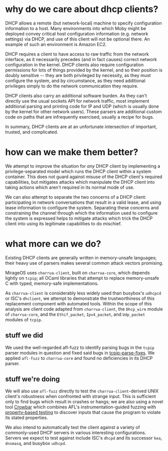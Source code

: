 # why do we care about dhcp clients?

DHCP allows a remote (but network-local) machine to specify configuration information to a host.  Many environments into which Moby might be deployed convey critical host configuration information (e.g. network settings) via DHCP, and use of this client will not be optional there.  An example of such an environment is Amazon EC2.

DHCP requires a client to have access to raw traffic from the network interface, as it necessarily precedes (and in fact causes) correct network configuration in the kernel.  DHCP clients also require configuration permissions for lots of things provided by the kernel, and so their position is doubly sensitive -- they are both privileged by necessity, as they must configure the system, and by circumstance, as they need additional privileges simply to do the network communication they require.

DHCP clients also carry an additional software burden.  As they can't directly use the usual sockets API for network traffic, most implement additional parsing and printing code for IP and UDP (which is usually done by the kernel for other network users).  These parsers are additional custom code on paths that are infrequently exercised, usually a recipe for bugs.

In summary, DHCP clients are at an unfortunate intersection of important, trusted, and complicated.

# how can we make them better?

We attempt to improve the situation for *any* DHCP client by implementing a privilege-separated model which runs the DHCP client within a system container.  This does not guard against misuse of the DHCP client's required capabilities, but mitigates attacks which manipulate the DHCP client into taking actions which aren't required in its normal mode of use.

We can also attempt to separate the two concerns of a DHCP client:  participating in network conversations that result in a valid lease, and using lease information to configure the system.  Separating these concerns and constraining the channel through which the information used to configure the system is expressed helps to mitigate attacks which trick the DHCP client into using its legitimate capabilities to do mischief.

# what more can we do?

Existing DHCP clients are generally written in memory-unsafe languages; their heavy use of parsers makes several common attack vectors promising.

MirageOS uses `charrua-client`, built on `charrua-core`, which depends lightly on `tcpip`; all OCaml libraries that attempt to replace memory-unsafe C with typed, memory-safe implementations.

As `charrua-client` is considerably less widely used than busybox's `udhcpcd` or ISC's `dhclient`, we attempt to demonstrate the trustworthiness of this replacement component with automated tools.  Within the scope of this analysis are client code adapted from `charrua-client`, the `Dhcp_wire` module of `charrua-core`, and the `Ethif_packet`, `Ipv4_packet`, and `Udp_packet` modules of `tcpip`.

## stuff we did

We used the well-regarded afl-fuzz to identify parsing bugs in the `tcpip` parser modules in question and fixed said bugs in [tcpip-parse-fixes](https://github.com/mirage/mirage-tcpip/pull/307).  We applied `afl-fuzz` to `charrua-core` and found no deficiencies in its DHCP parser.

## stuff we're doing

We will also use `afl-fuzz` directly to test the `charrua-client`-derived UNIX client's robustness when confronted with strange input.  This is sufficient only to find bugs which result in crashes or hangs; we are also using a novel tool [Crowbar](https://github.com/stedolan/crowbar) which combines AFL's instrumentation-guided fuzzing with [property-based testing](https://en.wikipedia.org/wik/QuickCheck) to discover inputs that cause the program to violate its stated properties.

We also intend to automatically test the client against a variety of commonly-used DHCP servers in various interesting configurations.  Servers we expect to test against include ISC's `dhcpd` and its successor `kea`, `dnsmasq`, and busybox `udhcpd`.
